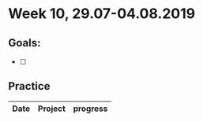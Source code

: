 # Week 10, 29.07-04.08.2019

## Goals: 

- [ ] 


## Practice

Date | Project | progress
--- | --- | ---
